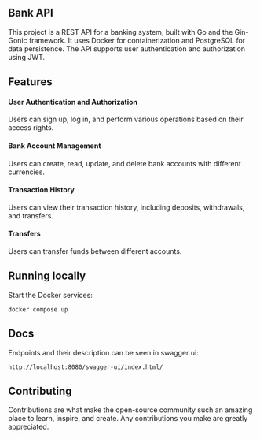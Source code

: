 ## Bank API

This project is a REST API for a banking system, built with Go and the Gin-Gonic framework. It uses Docker for containerization and PostgreSQL for data persistence. The API supports user authentication and authorization using JWT.

## Features
#### User Authentication and Authorization
Users can sign up, log in, and perform various operations based on their access rights.
#### Bank Account Management
Users can create, read, update, and delete bank accounts with different currencies.
#### Transaction History
Users can view their transaction history, including deposits, withdrawals, and transfers.
#### Transfers
Users can transfer funds between different accounts.

## Running locally
Start the Docker services:

```docker compose up```

## Docs

Endpoints and their description can be seen in swagger ui:
```
http://localhost:8080/swagger-ui/index.html/
```

## Contributing

Contributions are what make the open-source community such an amazing place to learn, inspire, and create. Any contributions you make are greatly appreciated.